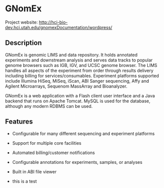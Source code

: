 # GNomEx

Project website:  <http://hci-bio-dev.hci.utah.edu/gnomexDocumentation/wordpress/>

## Description

GNomEx is genomic LIMS and data repository. It holds annotated experiments and downstream analysis and serves data tracks to popular genome browsers such as IGB, IGV, and UCSC genome browser. The LIMS handles all aspects of the experiment from order through results delivery including billing for services/consumables. Experiment platforms supported include Illumina HiSeq, MiSeq, iScan, ABI Sanger sequencing, Affy and Agilent Microarrays, Sequenom MassArray and Bioanalyzer.

GNomEx is a web application with a Flash client user interface and a Java backend that runs on Apache Tomcat. MySQL is used for the database, although any modern RDBMS can be used.

## Features
- Configurable for many different sequencing and experiment platforms
- Support for multiple core facilities
- Automated billing/customer notifications
- Configurable annotations for experiments, samples, or analyses
- Built in ABI file viewer

- this is a test
